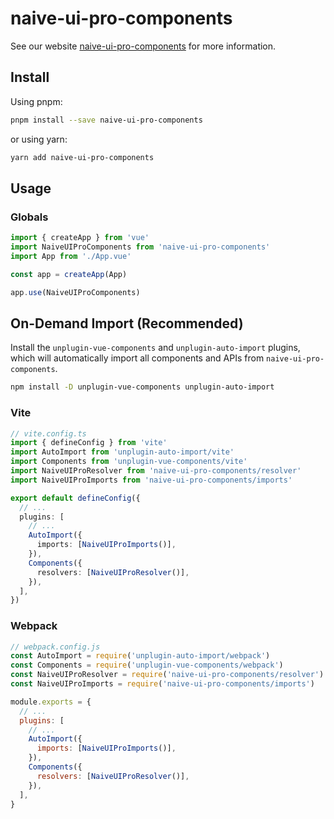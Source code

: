 # naive-ui-pro-components

See our website [naive-ui-pro-components](https://naiveui-pro.vercel.app/) for more information.
## Install

Using pnpm:

```bash
pnpm install --save naive-ui-pro-components
```

or using yarn:

```bash
yarn add naive-ui-pro-components
```

## Usage

### Globals

```js
import { createApp } from 'vue'
import NaiveUIProComponents from 'naive-ui-pro-components'
import App from './App.vue'

const app = createApp(App)

app.use(NaiveUIProComponents)
```

## On-Demand Import (Recommended)

Install the `unplugin-vue-components` and `unplugin-auto-import` plugins, which will automatically import all components and APIs from `naive-ui-pro-components`.

```sh
npm install -D unplugin-vue-components unplugin-auto-import
```

### Vite

```ts
// vite.config.ts
import { defineConfig } from 'vite'
import AutoImport from 'unplugin-auto-import/vite'
import Components from 'unplugin-vue-components/vite'
import NaiveUIProResolver from 'naive-ui-pro-components/resolver'
import NaiveUIProImports from 'naive-ui-pro-components/imports'

export default defineConfig({
  // ...
  plugins: [
    // ...
    AutoImport({
      imports: [NaiveUIProImports()],
    }),
    Components({
      resolvers: [NaiveUIProResolver()],
    }),
  ],
})
```

### Webpack

```js
// webpack.config.js
const AutoImport = require('unplugin-auto-import/webpack')
const Components = require('unplugin-vue-components/webpack')
const NaiveUIProResolver = require('naive-ui-pro-components/resolver')
const NaiveUIProImports = require('naive-ui-pro-components/imports')

module.exports = {
  // ...
  plugins: [
    // ...
    AutoImport({
      imports: [NaiveUIProImports()],
    }),
    Components({
      resolvers: [NaiveUIProResolver()],
    }),
  ],
}
```
